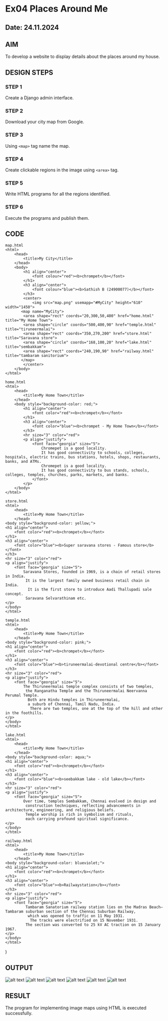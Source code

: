 # Ex04 Places Around Me
## Date: 24.11.2024

## AIM
To develop a website to display details about the places around my house.

## DESIGN STEPS

### STEP 1
Create a Django admin interface.

### STEP 2
Download your city map from Google.

### STEP 3
Using ```<map>``` tag name the map.

### STEP 4
Create clickable regions in the image using ```<area>``` tag.

### STEP 5
Write HTML programs for all the regions identified.

### STEP 6
Execute the programs and publish them.

## CODE
```
map.html
<html>
    <head>
        <title>My City</title>
    </head>
    <body>
        <h1 align="center">
            <font colour="red"><b>chrompet</b></font>
        </h1>
        <h3 align="center">
            <font colour="blue"><b>Sathish B (24900077)</b></font>
        </h3>
        <center>
            <img src="map.png" usemapp="#MyCity" height="610" width="1450">
       <map name="MyCity">
        <area shape="rect" coords="20,300,50,400" href="home.html" title="My Home Town">
        <area shape="circle" coords="500,400,90" href="temple.html" title="tiruneermalai">
        <area shape="rect" coords="350,270,200" href="store.html" title="Saravana store">
        <area shape="circle" coords="168,100,20" href="lake.html" title="sembakkam">
        <area shape="rect" coords="240,190,90" href="railway.html" title="tambaram sanitorium">
       </map>
        </center>
    </body>
</html>

home.html
<html>
    <head>
        <title>My Home Town</title>
    </head>
    <body style="background-color: red;">
        <h1 align="center">
            <font color="red"><b>chrompet</b></font>
        </h1>
        <h3 align="center">
            <font color="blue"><b>chrompet - My Home Town</b></font>
        </h3>
        <hr size="3" color="red">
        <p align="justify">
            <font face="georgia" size="5">
                Chromepet is a good locality.
                It has good connectivity to schools, colleges, hospitals, electric trains, bus stations, hotels, shops, restaurants, banks, and ATMs.
                Chromepet is a good locality.
                It has good connectivity to bus stands, schools, colleges, temples, churches, parks, markets, and banks.
            </font>
        </p>
    </body>
</html>

store.html
<html>
    <head>
        <title>My Home Town</title>
    </head>
<body style="background-color: yellow;">
<h1 align="center">
    <font color="red"><b>chrompet</b></font>
</h1>
<h3 align="center">
    <font color="blue"><b>Super saravana stores - Famous store</b></font>
</h3>
<hr size="3" color="red">
<p align="justify">
    <font face="georgia" size="5">
        Saravana Stores, founded in 1969, is a chain of retail stores in India.
         It is the largest family owned business retail chain in India.
          It is the first store to introduce Aadi Thallupadi sale concept.
         Saravana Selvarathinam etc.
</p>
</body>
</html>

temple.html
<html>
    <head>
        <title>My Home Town</title>
    </head>
<body style="background-color: pink;">
<h1 align="center">
    <font color="red"><b>chrompet</b></font>
</h1>
<h3 align="center">
    <font color="blue"><b>tiruneermalai-devotional centre</b></font>
</h3>
<hr size="3" color="red">
<p align="justify">
    <font face="georgia" size="5">
        The Thiruneermalai temple complex consists of two temples,
         the Ranganatha Temple and the Thiruneermalai Neervanna Perumal Temple.
          Both are Hindu temples in Thiruneermalai, 
          a suburb of Chennai, Tamil Nadu, India.
           There are two temples, one at the top of the hill and other in the foothills.
</p>
</body>
</html>

lake.html
<html>
    <head>
        <title>My Home Town</title>
    </head>
<body style="background-color: aqua;">
<h1 align="center">
    <font color="red"><b>chrompet</b></font>
</h1>
<h3 align="center">
    <font color="blue"><b>seebakkam lake - old lake</b></font>
</h3>
<hr size="3" color="red">
<p align="justify">
    <font face="georgia" size="5">
        Over time, temples Sembakkam, Chennai evolved in design and
         construction techniques, reflecting advancements in architecture, engineering, and religious beliefs. 
         Temple worship is rich in symbolism and rituals,
         each carrying profound spiritual significance.
</p>
</body>
</html>

railway.html
<html>
    <head>
        <title>My Home Town</title>
    </head>
<body style="background-color: blueviolet;">
<h1 align="center">
    <font color="red"><b>chrompet</b></font>
</h1>
<h3 align="center">
    <font color="blue"><b>Railwaystation</b></font>
</h3>
<hr size="3" color="red">
<p align="justify">
    <font face="georgia" size="5">
         Tambaram Sanatorium railway station lies on the Madras Beach—Tambaram suburban section of the Chennai Suburban Railway,
          which was opened to traffic on 11 May 1931.
           The tracks were electrified on 15 November 1931.
         The section was converted to 25 kV AC traction on 15 January 1967.
</p>
</body>
</html>
```
)

## OUTPUT
![alt text](<Screenshot (23).png>)
![alt text](<Screenshot (33).png>)
![alt text](<Screenshot (34).png>)
![alt text](<Screenshot (35).png>)
![alt text](<Screenshot (36).png>)
![alt text](<Screenshot (37).png>)
## RESULT
The program for implementing image maps using HTML is executed successfully.
